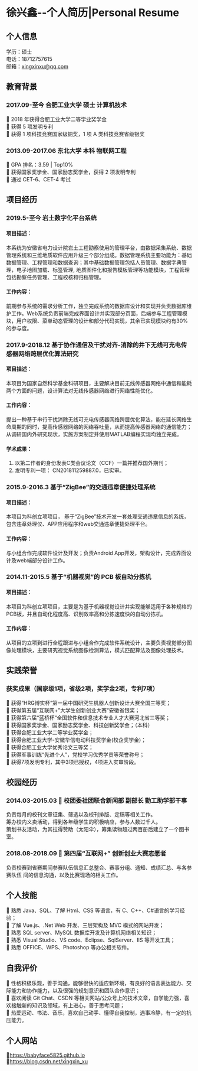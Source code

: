 # 徐兴鑫--个人简历|Personal Resume
## 个人信息
学历：硕士  
电话：18712757615  
邮箱：xingxinxu@qq.com  
## 教育背景
### 2017.09-至今 合肥工业大学 硕士 计算机技术
 2018 年获得合肥工业大学二等学业奖学金  
 获得 5 项发明专利  
 获得 1 项科技竞赛国家级铜奖，1 项 A 类科技竞赛省级银奖  

### 2013.09-2017.06 东北大学 本科 物联网工程
 GPA 排名：3.59 | Top10%  
 获得国家奖学金、国家励志奖学金，获得 2 项发明专利  
 通过 CET-6、CET-4 考试  

## 项目经历
### 2019.5-至今 岩土数字化平台系统
#### 项目描述：
本系统为安徽省电力设计院岩土工程勘察使用的管理平台，由数据采集系统、数据管理系统和三维地质软件应用升级三个部分组成。数据管理系统主要功能为：基础数据管理、工程管理和数据查询；其中基础数据管理包括人员管理、数据字典管理，电子地图加载、标签管理, 地质图件化和报告模板管理等功能模块，工程管理包括勘察任务管理、工程校核和归档管理。  
#### 工作内容：
前期参与系统的需求分析工作，独立完成系统的数据库设计和实现并负责数据库维护工作。Web系统负责前端完成界面设计并实现部分页面，后端参与工程管理模块，用户权限、菜单动态管理的设计和部分代码实现，其余已实现模块约有30%的参与度。  

### 2017.9-2018.12 基于协作通信及干扰对齐-消除的井下无线可充电传感器网络跨层优化算法研究
#### 项目描述：
本项目为国家自然科学基金科研项目，主要解决目前无线传感器网络中通信和能耗两个方面的问题，设计算法对无线传感器网络进行网络性能优化。  
#### 工作内容：
提出一种基于串行干扰消除无线可充电传感器网络跨层优化算法，能在延长网络生命周期的同时，提高传感器网络的网络吞吐量，从而提高传感器网络的通信能力；从调研国内外研究现状，实施方案制定并使用MATLAB编程实现均独立完成。  
#### 学术成果：
1. 以第二作者的身份发表C类会议论文（CCF）一篇并推荐国外期刊；  
2. 发明专利一项： CN201811259887.0，已实审。  

### 2015.9-2016.3 基于“ZigBee”的交通违章便捷处理系统
#### 项目描述：
本项目为科创立项项目， 基于“ZigBee”技术开发一套处理交通违章信息的系统，包含违章处理仪、APP应用程序和web交通违章便捷处理平台。  
#### 工作内容：
与小组合作完成软件设计及开发；负责Android App开发，架构设计，完成界面设计及web端部分设计工作。  

### 2014.11-2015.5 基于“机器视觉”的 PCB 板自动分拣机
#### 项目描述：
本项目为科创立项项目，主要是为基于机器视觉设计并实现能够适用于各种规格的PCB板，并且自动化程度高、识别效率高和分拣速度快的自动分拣机。  
#### 工作内容：
从项目的立项到进行全程跟进与小组合作完成软件系统设计，主要负责视觉部分图像处理模块，主要研究视觉系统图像检测算法，模式匹配算法及图像处理技术。  

## 实践荣誉
### 获奖成果（国家级1项，省级2项，奖学金2项，专利7项）
	获得“HRG博实杯”第一届中国研究生机器人创新设计大赛全国三等奖；  
	获得第五届“互联网+”大学生创新创业大赛“安徽省银奖；  
	获得第六届“蓝桥杯“全国软件和信息技术专业人才大赛河北省三等奖；  
	获得国家奖学金、国家励志奖学金、科技创新奖学金；（本科）  
	获得合肥工业大学二等学业奖学金；  
	获得合肥工业大学-安徽华信电动科技奖学金(校企奖学金)；  
	获得合肥工业大学优秀论文三等奖；  
	获得军事训练“先进个人”，党校学习优秀学员等荣誉称号；  
	获得7项发明专利，其中3项已授权，4项进入实审阶段。  

## 校园经历
### 2014.03-2015.03  校团委社团联合新闻部 副部长 勤工助学部干事
负责每月的校刊文章征集、筛选以及校刊排版、定稿等相关工作。  
筹办校内义卖活动，得到各年级学生的积极响应，参与人数过千人。  
策划书友活动，为其拉得赞助（太阳伞），筹集读物超过两百册后建立了一个图书室。  
### 2018.08-2018.09  第四届“互联网+” 创新创业大赛志愿者
负责校赛到省赛期间参赛队伍信息汇总整合、赛事分组、通知、成绩汇总、与各参赛队伍  间的信息沟通，以及比赛现场的相关工作。  

## 个人技能
 熟悉 Java、SQL、了解 Html、CSS 等语言，有 C、C++、C#语言的学习经验；  
 了解 Vue.js、.Net Web 开发、三层架构及 MVC 模式的网站开发；  
 熟悉 SQL server、MySQL 数据库开发及计算机网络相关知识；  
 熟悉 Visual Studio、VS code、Eclipse、SqlServer、IIS 等开发工具；  
 熟悉 OFFICE、WPS、Photoshop 等办公相关软件。  

## 自我评价
 性格积极乐观，善于沟通，能够很快的适应新环境，有良好的语言表达能力、交际能力和协作能力，以及很强的规划意识和团队合作意识；  
 喜欢阅读 Git Chat、CSDN 等相关网站/公众号上的技术文章，自学能力强，喜欢接触新的知识及领域，有上进心，善于思考问题；  
 热爱运动、书法、音乐，喜欢自己动手、懂得自我控制，遇事冷静，有一定的抗压能力。  

## 个人网站
https://babyface5825.github.io  
https://blog.csdn.net/xingxin_xu  
